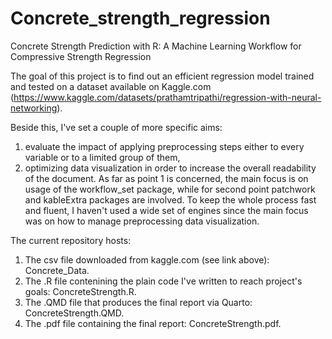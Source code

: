 # Concrete_strength_regression
Concrete Strength Prediction with R: A Machine Learning Workflow for Compressive Strength Regression

The goal of this project is to find out an efficient regression model trained and tested on a dataset available on Kaggle.com (https://www.kaggle.com/datasets/prathamtripathi/regression-with-neural-networking).

Beside this, I've set a couple of more specific aims:
1.  evaluate the impact of applying preprocessing steps either to every variable or to a limited group of them,
2.  optimizing data visualization in order to increase the overall readability of the document.
As far as point 1 is concerned, the main focus is on usage of the workflow_set package, while for second point patchwork and kableExtra packages are involved.
To keep the whole process fast and fluent, I haven't used a wide set of engines since the main focus was on how to manage preprocessing data visualization.

The current repository hosts:
1. The csv file downloaded from kaggle.com (see link above): Concrete_Data.
2. The .R file contenining the plain code I've written to reach project's goals: ConcreteStrength.R.
3. The .QMD file that produces the final report via Quarto: ConcreteStrength.QMD.
4. The .pdf file containing the final report: ConcreteStrength.pdf.
